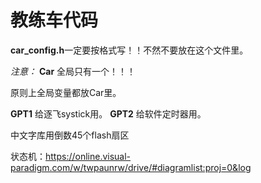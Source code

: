 教练车代码
==========

**car_config.h**一定要按格式写！！不然不要放在这个文件里。

*注意：* **Car** 全局只有一个！！！

原则上全局变量都放Car里。

**GPT1** 给逐飞systick用。 
 **GPT2** 给软件定时器用。

中文字库用倒数45个flash扇区

状态机：https://online.visual-paradigm.com/w/twpaunrw/drive/#diagramlist:proj=0&log
